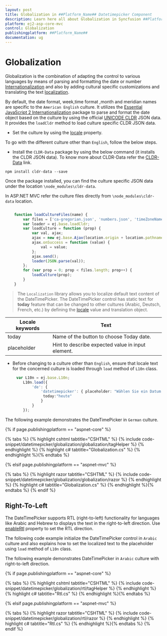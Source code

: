 ```yaml
---
layout: post
title: Globalization in ##Platform_Name## Datetimepicker Component
description: Learn here all about Globalization in Syncfusion ##Platform_Name## Datetimepicker component of Syncfusion Essential JS 2 and more.
platform: ej2-asp-core-mvc
control: Globalization
publishingplatform: ##Platform_Name##
documentation: ug
---
```



# Globalization

Globalization is the combination of  adapting the control to various languages by means of parsing and formatting the date or number [Internationalization](../common/internationalization/) and also by adding cultural specific customizations and translating the text [localization](../common/localization/).

By default, the date format, week,time format ,month and meridian names are specific to the `American English` culture. It utilizes the [Essential JavaScript 2 Internationalization](../common/internationalization/) package to parse and format the date object based on the culture by using the official [UNICODE CLDR](http://cldr.unicode.org/) JSON data. It provides the `loadCldr` method to load culture specific CLDR JSON data.

* Set the culture by using the [locale](https://help.syncfusion.com/cr/aspnetcore-js2/Syncfusion.EJ2.Calendars.DateTimePicker.html#Syncfusion_EJ2_Calendars_DateTimePicker_Locale) property.

To go with the different culture other than `English`, follow the below steps.

* Install the `CLDR-Data` package by using the below command (it installs the CLDR JSON data). To know more about CLDR-Data refer the [CLDR-Data](http://cldr.unicode.org/index/cldr-spec/json) link.

```
npm install cldr-data --save
```

Once the package installed, you can find the culture specific JSON data under the location `\node_modules\cldr-data`.

In ASP.NET MVC refer the culture files directly from `\node_modules\cldr-data` location.

```typescript

    function loadCultureFiles(name) {
        var files = ['ca-gregorian.json', 'numbers.json', 'timeZoneNames.json'];
        var loader = ej.base.loadCldr;
        var loadCulture = function (prop) {
            var val, ajax;
            ajax = new ej.base.Ajax(location.origin + location.pathname + '/../../node_modules/cldr-data/main/' + name + '/' + files[prop], 'GET', false);
            ajax.onSuccess = function (value) {
                val = value;
            };
            ajax.send();
            loader(JSON.parse(val));
        };
        for (var prop = 0; prop < files.length; prop++) {
            loadCulture(prop);
        }
    }

```

> The `Localization` library allows you to localize default text content of the DateTimePicker. The DateTimePicker control has static text for **today** feature that can be changed to other cultures (Arabic, Deutsch, French, etc.) by defining the [locale](https://help.syncfusion.com/cr/aspnetcore-js2/Syncfusion.EJ2.Calendars.DateTimePicker.html#Syncfusion_EJ2_Calendars_DateTimePicker_Locale) value and translation object.

| Locale keywords | Text |
| ----- | ----- |
| today | Name of the button to choose Today date. |
| placeholder | Hint to describe expected value in input element. |

* Before changing to a culture other than `English`, ensure that locale text for the concerned culture is loaded through `load` method of `L10n` class.

```typescript
     var L10n = ej.base.L10n;
        L10n.load({
            'de': {
                'datetimepicker': { placeholder: "Wählen Sie ein Datum und eine Uhrzeit aus",
                 today:"heute"
                }
            }
        });
```

The following example demonstrates the DateTimePicker in `German` culture.

{% if page.publishingplatform == "aspnet-core" %}

{% tabs %}
{% highlight cshtml tabtitle="CSHTML" %}
{% include code-snippet/datetimepicker/globalization/globalization/tagHelper %}
{% endhighlight %}
{% highlight c# tabtitle="Globalization.cs" %}
{% endhighlight %}{% endtabs %}

{% elsif page.publishingplatform == "aspnet-mvc" %}

{% tabs %}
{% highlight razor tabtitle="CSHTML" %}
{% include code-snippet/datetimepicker/globalization/globalization/razor %}
{% endhighlight %}
{% highlight c# tabtitle="Globalization.cs" %}
{% endhighlight %}{% endtabs %}
{% endif %}



## Right-To-Left

The DateTimePicker supports RTL (right-to-left) functionality for languages like Arabic and Hebrew to displays the text in the right-to-left direction. Use [enableRtl](https://help.syncfusion.com/cr/aspnetcore-js2/Syncfusion.EJ2.Calendars.DateTimePicker.html#Syncfusion_EJ2_Calendars_DateTimePicker_EnableRtl) property to set the RTL direction.

The following code example initialize the DateTimePicker control in `Arabic` culture and also explains how to set the localized text to the placeholder using `load` method of `L10n` class.

The following example demonstrates DateTimePicker in `Arabic` culture with right-to-left direction.

{% if page.publishingplatform == "aspnet-core" %}

{% tabs %}
{% highlight cshtml tabtitle="CSHTML" %}
{% include code-snippet/datetimepicker/globalization/rtl/tagHelper %}
{% endhighlight %}
{% highlight c# tabtitle="Rtl.cs" %}
{% endhighlight %}{% endtabs %}

{% elsif page.publishingplatform == "aspnet-mvc" %}

{% tabs %}
{% highlight razor tabtitle="CSHTML" %}
{% include code-snippet/datetimepicker/globalization/rtl/razor %}
{% endhighlight %}
{% highlight c# tabtitle="Rtl.cs" %}
{% endhighlight %}{% endtabs %}
{% endif %}


